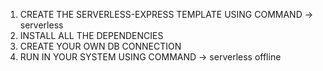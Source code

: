 <!-- SETUP ON YOUR OWN SYSTEM -->
1. CREATE THE SERVERLESS-EXPRESS TEMPLATE USING COMMAND -> serverless
2. INSTALL ALL THE DEPENDENCIES
3. CREATE YOUR OWN DB CONNECTION
4. RUN IN YOUR SYSTEM USING COMMAND ->  serverless offline
